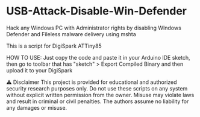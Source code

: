 # USB-Attack-Disable-Win-Defender
Hack any Windows PC with Administrator rights by disabling WIndows Defender and Fileless malware delivery using mshta

This is a script for DigiSpark ATTiny85

HOW TO USE:
Just copy the code and paste it in your Arduino IDE sketch, then go to toolbar that has "sketch" > Export Compiled Binary and then upload it to your DigiSpark

⚠️ Disclaimer
This project is provided for educational and authorized security research purposes only. Do not use these scripts on any system without explicit written permission from the owner. Misuse may violate laws and result in criminal or civil penalties. The authors assume no liability for any damages or misuse.
